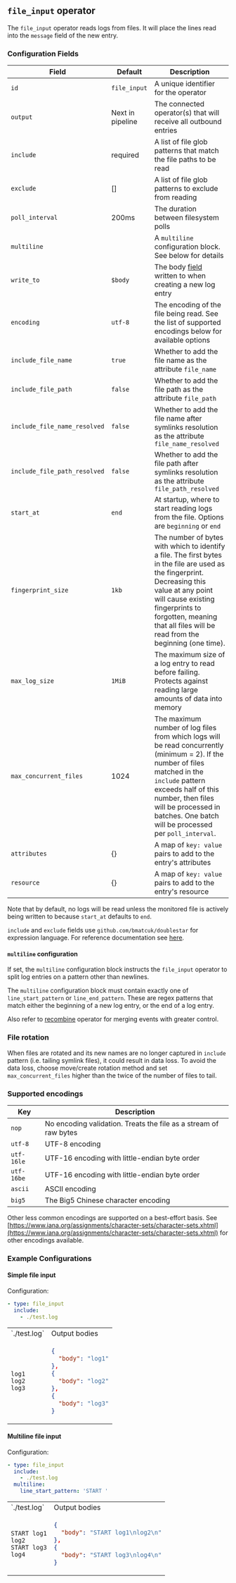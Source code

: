## `file_input` operator

The `file_input` operator reads logs from files. It will place the lines read into the `message` field of the new entry.

### Configuration Fields

| Field                           | Default          | Description                                                                                                        |
| ---                             | ---              | ---                                                                                                                |
| `id`                            | `file_input`     | A unique identifier for the operator                                                                               |
| `output`                        | Next in pipeline | The connected operator(s) that will receive all outbound entries                                                   |
| `include`                       | required         | A list of file glob patterns that match the file paths to be read                                                  |
| `exclude`                       | []               | A list of file glob patterns to exclude from reading                                                               |
| `poll_interval`                 | 200ms            | The duration between filesystem polls                                                                              |
| `multiline`                     |                  | A `multiline` configuration block. See below for details                                                           |
| `write_to`                      | `$body`          | The body [field](/docs/types/field.md) written to when creating a new log entry                                    |
| `encoding`                      | `utf-8`          | The encoding of the file being read. See the list of supported encodings below for available options               |
| `include_file_name`             | `true`           | Whether to add the file name as the attribute `file_name`                                                          |
| `include_file_path`             | `false`          | Whether to add the file path as the attribute `file_path`                                                          |
| `include_file_name_resolved`    | `false`          | Whether to add the file name after symlinks resolution as the attribute `file_name_resolved`                       |
| `include_file_path_resolved`    | `false`          | Whether to add the file path after symlinks resolution as the attribute `file_path_resolved`                       |
| `start_at`                      | `end`            | At startup, where to start reading logs from the file. Options are `beginning` or `end`                            |
| `fingerprint_size`              | `1kb`            | The number of bytes with which to identify a file. The first bytes in the file are used as the fingerprint. Decreasing this value at any point will cause existing fingerprints to forgotten, meaning that all files will be read from the beginning (one time). |
| `max_log_size`                  | `1MiB`           | The maximum size of a log entry to read before failing. Protects against reading large amounts of data into memory |
| `max_concurrent_files`          | 1024             | The maximum number of log files from which logs will be read concurrently (minimum = 2). If the number of files matched in the `include` pattern exceeds half of this number, then files will be processed in batches. One batch will be processed per `poll_interval`. |
| `attributes`                    | {}               | A map of `key: value` pairs to add to the entry's attributes                                                       |
| `resource`                      | {}               | A map of `key: value` pairs to add to the entry's resource                                                         |

Note that by default, no logs will be read unless the monitored file is actively being written to because `start_at` defaults to `end`.

`include` and `exclude` fields use `github.com/bmatcuk/doublestar` for expression language.
For reference documentation see [here](https://github.com/bmatcuk/doublestar#patterns).

#### `multiline` configuration

If set, the `multiline` configuration block instructs the `file_input` operator to split log entries on a pattern other than newlines.

The `multiline` configuration block must contain exactly one of `line_start_pattern` or `line_end_pattern`. These are regex patterns that
match either the beginning of a new log entry, or the end of a log entry.

Also refer to [recombine](/docs/operators/recombine.md) operator for merging events with greater control. 

### File rotation

When files are rotated and its new names are no longer captured in `include` pattern (i.e. tailing symlink files), it could result in data loss.
To avoid the data loss, choose move/create rotation method and set `max_concurrent_files` higher than the twice of the number of files to tail. 

### Supported encodings

| Key        | Description
| ---        | ---                                                              |
| `nop`      | No encoding validation. Treats the file as a stream of raw bytes |
| `utf-8`    | UTF-8 encoding                                                   |
| `utf-16le` | UTF-16 encoding with little-endian byte order                    |
| `utf-16be` | UTF-16 encoding with little-endian byte order                    |
| `ascii`    | ASCII encoding                                                   |
| `big5`     | The Big5 Chinese character encoding                              |

Other less common encodings are supported on a best-effort basis. See [https://www.iana.org/assignments/character-sets/character-sets.xhtml](https://www.iana.org/assignments/character-sets/character-sets.xhtml) for other encodings available.


### Example Configurations

#### Simple file input

Configuration:
```yaml
- type: file_input
  include:
    - ./test.log
```

<table>
<tr><td> `./test.log` </td> <td> Output bodies </td></tr>
<tr>
<td>

```
log1
log2
log3
```

</td>
<td>

```json
{
  "body": "log1"
},
{
  "body": "log2"
},
{
  "body": "log3"
}
```

</td>
</tr>
</table>

#### Multiline file input

Configuration:
```yaml
- type: file_input
  include:
    - ./test.log
  multiline:
    line_start_pattern: 'START '
```

<table>
<tr><td> `./test.log` </td> <td> Output bodies </td></tr>
<tr>
<td>

```
START log1
log2
START log3
log4
```

</td>
<td>

```json
{
  "body": "START log1\nlog2\n"
},
{
  "body": "START log3\nlog4\n"
}
```

</td>
</tr>
</table>
